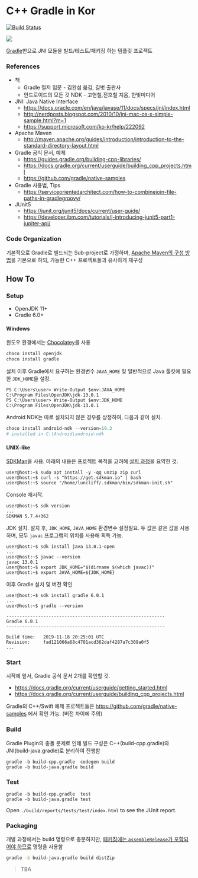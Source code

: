 
# C++ Gradle in Kor

[![Build Status](https://dev.azure.com/luncliff/personal/_apis/build/status/luncliff.cpp-gradle-in-kor?branchName=master)](https://dev.azure.com/luncliff/personal/_build/latest?definitionId=31&branchName=master)

[![](https://img.shields.io/badge/Gradle-5.6%2B-%2302303A)](https://gradle.org)

[Gradle](https://gradle.org/features/)만으로 JNI 모듈을 빌드/테스트/패키징 하는 템플릿 프로젝트

### References

* 책
    * Gradle 철저 입문 - 김완섭 옮김, 길벗 출판사
    * 안드로이드의 모든 것 NDK - 고현철,전호철 지음, 한빛미디어
* JNI: Java Native Interface
    * https://docs.oracle.com/en/java/javase/11/docs/specs/jni/index.html
    * http://nerdposts.blogspot.com/2010/10/jni-mac-os-x-simple-sample.html?m=1
    * https://support.microsoft.com/ko-kr/help/222092
* Apache Maven
    * http://maven.apache.org/guides/introduction/introduction-to-the-standard-directory-layout.html
* Gradle 공식 문서, 예제
    * https://guides.gradle.org/building-cpp-libraries/
    * https://docs.gradle.org/current/userguide/building_cpp_projects.html
    * https://github.com/gradle/native-samples
* Gradle 사용법, Tips
    * https://serviceorientedarchitect.com/how-to-combinejoin-file-paths-in-gradlegroovy/
* JUnit5
    * https://junit.org/junit5/docs/current/user-guide/
    * https://developer.ibm.com/tutorials/j-introducing-junit5-part1-jupiter-api/

### Code Organization

기본적으로 Gradle로 빌드되는 Sub-project로 가정하며, [Apache Maven의 구성 방법](http://maven.apache.org/guides/introduction/introduction-to-the-standard-directory-layout.html)을 기본으로 하되, 가능한 C++ 프로젝트들과 유사하게 재구성

## How To

### Setup

* OpenJDK 11+
* Gradle 6.0+

#### Windows

윈도우 환경에서는 [Chocolatey](https://chocolatey.org/)를 사용

```ps1
choco install openjdk
choco install gradle
```

설치 이후 Gradle에서 요구하는 환경변수 `JAVA_HOME` 및 일반적으로 Java 툴킷에 필요한 `JDK_HOME`을 설정.

```console
PS C:\Users\user> Write-Output $env:JAVA_HOME
C:\Program Files\OpenJDK\jdk-13.0.1
PS C:\Users\user> Write-Output $env:JDK_HOME
C:\Program Files\OpenJDK\jdk-13.0.1
```

Android NDK는 따로 설치되지 않은 경우를 상정하여, 다음과 같이 설치.

```ps1
choco install android-ndk --version=19.3
# installed in C:\Android\android-ndk
```

#### UNIX-like

[SDKMan](https://sdkman.io/)을 사용. 아래의 내용은 프로젝트 목적을 고려해 [설치 과정](https://sdkman.io/install)을 요약한 것.

```console
user@host:~$ sudo apt install -y -qq unzip zip curl
user@host:~$ curl -s "https://get.sdkman.io" | bash
user@host:~$ source "/home/luncliff/.sdkman/bin/sdkman-init.sh"
```

Console 재시작.

```console
user@host:~$ sdk version
...
SDKMAN 5.7.4+362
```

JDK 설치. 설치 후, `JDK_HOME`, `JAVA_HOME` 환경변수 설정필요. 두 값은 같은 값을 사용하며, 모두 `javac` 프로그램의 위치를 사용해 획득 가능.

```console
user@host:~$ sdk install java 13.0.1-open
...
user@host:~$ javac --version
javac 13.0.1
user@host:~$ export JDK_HOME="$(dirname $(which javac))"
user@host:~$ export JAVA_HOME=${JDK_HOME}
```

이후 Gradle 설치 및 버전 확인

```console
user@host:~$ sdk install gradle 6.0.1
...
user@host:~$ gradle --version

------------------------------------------------------------
Gradle 6.0.1
------------------------------------------------------------

Build time:   2019-11-18 20:25:01 UTC
Revision:     fad121066a68c4701acd362daf4287a7c309a0f5
...
```


### Start

시작에 앞서, Gradle 공식 문서 2개를 확인할 것.

* https://docs.gradle.org/current/userguide/getting_started.html
* https://docs.gradle.org/current/userguide/building_cpp_projects.html

Gradle의 C++/Swift 예제 프로젝트들은 https://github.com/gradle/native-samples 에서 확인 가능. (버전 차이에 주의)

### Build

Gradle Plugin의 충돌 문제로 인해 빌드 구성은 C++(build-cpp.gradle)와 JNI(build-java.gradle)로 분리하여 진행함

```
gradle -b build-cpp.gradle  codegen build
gradle -b build-java.gradle build
```

### Test

```
gradle -b build-cpp.gradle  test 
gradle -b build-java.gradle test
```

Open `./build/reports/tests/test/index.html` to see the JUnit report.


### Packaging

개발 과정에서는 build 명령으로 충분하지만, [패키징에는 `assembleRelease`가 포함되어야 하므로](https://docs.gradle.org/6.0.1/userguide/cpp_library_plugin.html#sec:cpp_library_tasks) 명령을 사용함


```bash
gradle -b build-java.gradle build distZip
```

> TBA
